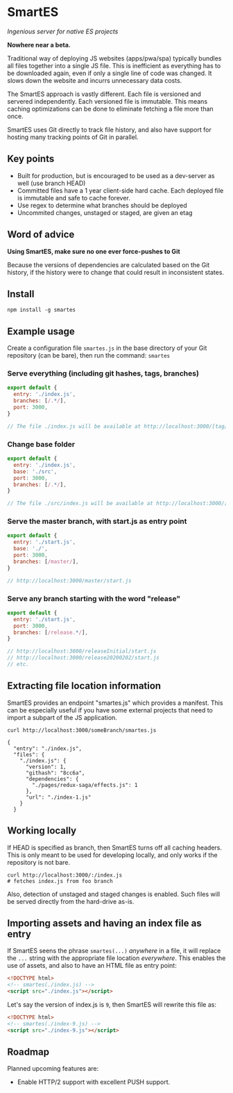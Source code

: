 # SmartES

_Ingenious server for native ES projects_

**Nowhere near a beta.**

Traditional way of deploying JS websites (apps/pwa/spa) typically bundles all files together into a single JS file. This is inefficient as everything has to be downloaded again, even if only a single line of code was changed. It slows down the website and incurrs unnecessary data costs.

The SmartES approach is vastly different. Each file is versioned and servered independently. Each versioned file is immutable. This means caching optimizations can be done to eliminate fetching a file more than once.

SmartES uses Git directly to track file history, and also have support for hosting many tracking points of Git in parallel.

## Key points

- Built for production, but is encouraged to be used as a dev-server as well (use branch HEAD)
- Committed files have a 1 year client-side hard cache. Each deployed file is immutable and safe to cache forever.
- Use regex to determine what branches should be deployed
- Uncommited changes, unstaged or staged, are given an etag

## Word of advice

**Using SmartES, make sure no one ever force-pushes to Git**

Because the versions of dependencies are calculated based on the Git history, if the history were to change that could result in inconsistent states.

## Install

```
npm install -g smartes
```

## Example usage

Create a configuration file `smartes.js` in the base directory of your Git repository (can be bare), then run the command: `smartes`

### Serve everything (including git hashes, tags, branches)

```javascript
export default {
  entry: './index.js',
  branches: [/.*/],
  port: 3000,
}

// The file ./index.js will be available at http://localhost:3000/[tag/hash/branch]/index.js
```

### Change base folder

```javascript
export default {
  entry: './index.js',
  base: './src',
  port: 3000,
  branches: [/.*/],
}

// The file ./src/index.js will be available at http://localhost:3000/[tag/hash/branch]/index.js
```

### Serve the master branch, with start.js as entry point

```javascript
export default {
  entry: './start.js',
  base: './',
  port: 3000,
  branches: [/master/],
}

// http://localhost:3000/master/start.js
```

### Serve any branch starting with the word "release"

```javascript
export default {
  entry: './start.js',
  port: 3000,
  branches: [/release.*/],
}

// http://localhost:3000/releaseInitial/start.js
// http://localhost:3000/release20200202/start.js
// etc.
```

## Extracting file location information

SmartES provides an endpoint "smartes.js" which provides a manifest. This can be especially useful if you have some external projects that need to import a subpart of the JS application.

```
curl http://localhost:3000/someBranch/smartes.js
```

```
{
  "entry": "./index.js",
  "files": {
    "./index.js": {
      "version": 1,
      "githash": "8cc6a",
      "dependencies": {
        "./pages/redux-saga/effects.js": 1
      },
      "url": "./index-1.js"
    }
  }
```

## Working locally

If HEAD is specified as branch, then SmartES turns off all caching headers. This is only meant to be used for developing locally, and only works if the repository is not bare.

```
curl http://localhost:3000/:/index.js
# fetches index.js from foo branch
```

Also, detection of unstaged and staged changes is enabled. Such files will be served directly from the hard-drive as-is.

## Importing assets and having an index file as entry

If SmartES seens the phrase `smartes(...)` _anywhere_ in a file, it will replace the `...` string with the appropriate file location _everywhere_. This enables the use of assets, and also to have an HTML file as entry point:

```html
<!DOCTYPE html>
<!-- smartes(./index.js) -->
<script src="./index.js"></script>
```

Let's say the version of index.js is `9`, then SmartES will rewrite this file as:

```html
<!DOCTYPE html>
<!-- smartes(./index-9.js) -->
<script src="./index-9.js"></script>
```

## Roadmap

Planned upcoming features are:

- Enable HTTP/2 support with excellent PUSH support.
